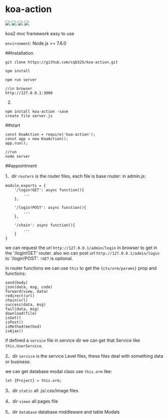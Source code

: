 # koa-action
![](https://img.shields.io/badge/koa--action-stp-1.0.0-blue.svg) ![](https://img.shields.io/badge/build-passing-brightgreen.svg) ![](https://img.shields.io/badge/licence-MIT%20License-blue.svg) ![](https://img.shields.io/badge/dependencies-up%20to%20date-brightgreen.svg)

koa2 mvc framework  easy to use

`environment`: Node.js >= 7.6.0

##Installation

	git clone https://github.com/cqb325/koa-action.git

	npm install

	npm run server

	//in browser
	http://127.0.0.1:3000

2.

	npm install koa-action -save
	create file server.js
##start

	const KoaAction = require('koa-action');
	const app = new KoaAction();
	app.run();

	//run
	node server

##appointment

1、dir `routers` is the router files, each file is base router:
in admin.js:

	module.exports = {
	    '/login!GET': async function(){
	        ...
	    },

	    '/login!POST': async function(){
	        ...
	    },

	    '/chain': async function(){
	        ...
	    }
	}

we can request the url `http://127.0.0.1/admin/login` in browser to get in the '/login!GET' router.
also wo can post url `http://127.0.0.1/admin/login` to '/login!POST'.
`!GET` is optional.

in router functions we can use `this` to get the `{ctx/orm/params}` prop and
functions:

	send(body)
	json(data, msg, code)
	forward(view, data)
	redirect(url)
	chain(url)
	success(data, msg)
	fail(data, msg)
	download(file)
	isGet()
	isPost()
	isMethod(method)
	isAjax()

if defined a `service` file in service dir we can get that Service like `this.UserService`.

2、dir `service` is the service Level files, these files deal with something data or businese.

we can get database modal class use `this.orm` like:

	let {Project} = this.orm;

3、dir `static` all .js/.css/image files

4、dir `views` all pages file

5、dir `database` database middleware and table Modals
